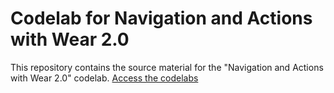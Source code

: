 # Codelab for Navigation and Actions with Wear 2.0

This repository contains the source material for the "Navigation and Actions with Wear 2.0"
codelab. [Access the codelabs](https://codelabs.developers.google.com/codelabs/wear-nav-action/index.html)

